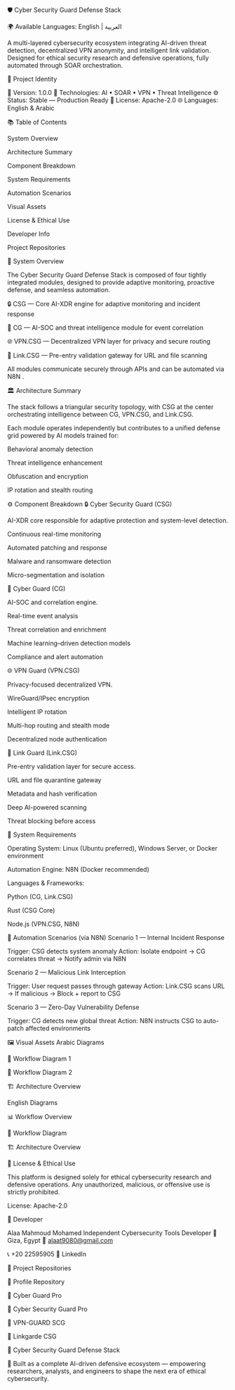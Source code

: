 🛡️ Cyber Security Guard Defense Stack

🌍 Available Languages: English
 | العربية

A multi-layered cybersecurity ecosystem integrating AI-driven threat detection, decentralized VPN anonymity, and intelligent link validation.
Designed for ethical security research and defensive operations, fully automated through SOAR orchestration.

🧾 Project Identity

🔹 Version: 1.0.0
🧠 Technologies: AI • SOAR • VPN • Threat Intelligence
⚙️ Status: Stable — Production Ready
📜 License: Apache-2.0
🌐 Languages: English & Arabic

📚 Table of Contents

System Overview

Architecture Summary

Component Breakdown

System Requirements

Automation Scenarios

Visual Assets

License & Ethical Use

Developer Info

Project Repositories

🔐 System Overview

The Cyber Security Guard Defense Stack is composed of four tightly integrated modules, designed to provide adaptive monitoring, proactive defense, and seamless automation.

🔒 CSG — Core AI-XDR engine for adaptive monitoring and incident response

🧩 CG — AI-SOC and threat intelligence module for event correlation

🌐 VPN.CSG — Decentralized VPN layer for privacy and secure routing

🔗 Link.CSG — Pre-entry validation gateway for URL and file scanning

All modules communicate securely through APIs and can be automated via N8N
.

🏛️ Architecture Summary

The stack follows a triangular security topology, with CSG at the center orchestrating intelligence between CG, VPN.CSG, and Link.CSG.

Each module operates independently but contributes to a unified defense grid powered by AI models trained for:

Behavioral anomaly detection

Threat intelligence enhancement

Obfuscation and encryption

IP rotation and stealth routing

⚙️ Component Breakdown
🔒 Cyber Security Guard (CSG)

AI-XDR core responsible for adaptive protection and system-level detection.

Continuous real-time monitoring

Automated patching and response

Malware and ransomware detection

Micro-segmentation and isolation

🧠 Cyber Guard (CG)

AI-SOC and correlation engine.

Real-time event analysis

Threat correlation and enrichment

Machine learning–driven detection models

Compliance and alert automation

🌐 VPN Guard (VPN.CSG)

Privacy-focused decentralized VPN.

WireGuard/IPsec encryption

Intelligent IP rotation

Multi-hop routing and stealth mode

Decentralized node authentication

🔗 Link Guard (Link.CSG)

Pre-entry validation layer for secure access.

URL and file quarantine gateway

Metadata and hash verification

Deep AI-powered scanning

Threat blocking before access

🧰 System Requirements

Operating System: Linux (Ubuntu preferred), Windows Server, or Docker environment

Automation Engine: N8N (Docker recommended)

Languages & Frameworks:

Python (CG, Link.CSG)

Rust (CSG Core)

Node.js (VPN.CSG, N8N)

🚀 Automation Scenarios (via N8N)
Scenario 1 — Internal Incident Response

Trigger: CSG detects system anomaly
Action: Isolate endpoint → CG correlates threat → Notify admin via N8N

Scenario 2 — Malicious Link Interception

Trigger: User request passes through gateway
Action: Link.CSG scans URL → If malicious → Block + report to CSG

Scenario 3 — Zero-Day Vulnerability Defense

Trigger: CG detects new global threat
Action: N8N instructs CSG to auto-patch affected environments

🖼️ Visual Assets
Arabic Diagrams

🧩 Workflow Diagram 1

🧩 Workflow Diagram 2

🏗️ Architecture Overview

English Diagrams

📊 Workflow Overview

🧩 Workflow Diagram

🏗️ Architecture Overview

📄 License & Ethical Use

This platform is designed solely for ethical cybersecurity research and defensive operations.
Any unauthorized, malicious, or offensive use is strictly prohibited.

License: Apache-2.0

👤 Developer

Alaa Mahmoud Mohamed
Independent Cybersecurity Tools Developer
📍 Giza, Egypt
📧 alaat9080@gmail.com

📞 +20 22595905
🔗 LinkedIn

🔗 Project Repositories

🔹 Profile Repository

🔹 Cyber Guard Pro

🔹 Cyber Security Guard Pro

🔹 VPN-GUARD SCG

🔹 Linkgarde CSG

🔹 Cyber Security Guard Defense Stack

🧭 Built as a complete AI-driven defensive ecosystem — empowering researchers, analysts, and engineers to shape the next era of ethical cybersecurity.

